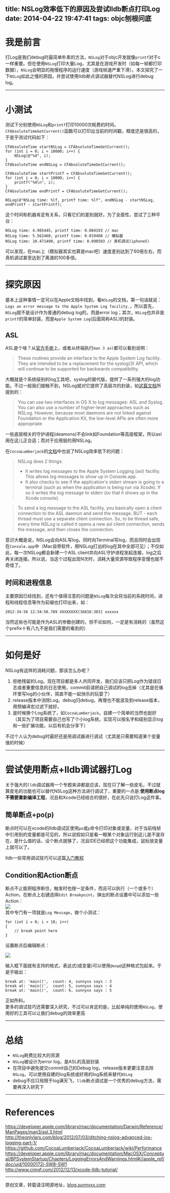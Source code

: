 title: NSLog效率低下的原因及尝试lldb断点打印Log
date: 2014-04-22 19:47:41
tags: objc刨根问底
---

# 我是前言
打Log是我们debug时最简单朴素的方法，`NSLog`对于objc开发就像`printf`对于c一样重要。但在使用`NSLog`打印大量Log，尤其是在游戏开发时（如每一帧都打印数据），`NSLog`会明显的拖慢程序的运行速度（游戏帧速严重下滑）。本文探究了一下`NSLog`如此之慢的原因，并尝试使用lldb断点调试器替代NSLog进行debug log。

<!--more-->   

-----

# 小测试

测试下分别使用`NSLog`和`printf`打印10000次耗费的时间。`CFAbsoluteTimeGetCurrent()`函数可以打印出当前的时间戳，精度还是很高的，于是乎测试代码如下：

```
CFAbsoluteTime startNSLog = CFAbsoluteTimeGetCurrent();
for (int i = 0; i < 10000; i++) {
    NSLog(@"%d", i);
}
CFAbsoluteTime endNSLog = CFAbsoluteTimeGetCurrent();

CFAbsoluteTime startPrintf = CFAbsoluteTimeGetCurrent();
for (int i = 0; i < 10000; i++) {
    printf("%d\n", i);
}
CFAbsoluteTime endPrintf = CFAbsoluteTimeGetCurrent();

NSLog(@"NSLog time: %lf, printf time: %lf", endNSLog - startNSLog, endPrintf - startPrintf);
```

这个时间和机器肯定有关系，只看它们的差别就好。为了全面性，尝试了三种平台： 

```
NSLog time: 4.985445, printf time: 0.084193 // mac
NSLog time: 5.562460, printf time: 0.019408 // 模拟器
NSLog time: 10.471490, printf time: 0.090503 // 真机调试(iphone5)
```

可以发现，在mac上（模拟器其实也算是mac吧）速度差别达到了60倍左右，而真机调试甚至达到了离谱的100多倍。  

-----   

# 探究原因
基本上这种事情一定可以在Apple文档中找到，看`NSLog`的文档，第一句话就说：`Logs an error message to the Apple System Log facility.`，所以首先，`NSLog`就不是设计作为普通的debug log的，而是error log；其次，`NSLog`也并非是`printf`的简单封装，而是`Apple System Log`(后面简称ASL)的封装。   
## ASL
ASL是个啥？从[官方手册](https://developer.apple.com/library/mac/documentation/Darwin/Reference/ManPages/man3/asl.3.html)上，或者从终端执行`man 3 asl`都可以看到说明：   

>These routines provide an interface to the Apple System Log facility.  They are intended to be a
     replacement for the syslog(3) API, which will continue to be supported for backwards compatibility.   
   

大概就是个系统级别的log工具吧，syslog的替代版，提供了一系列强大的log功能。不过一般我们接触不到，NSLog就对它提供了高层次的封装，如[这篇文档](https://developer.apple.com/library/mac/documentation/macosx/conceptual/bpsystemstartup/Chapters/LoggingErrorsAndWarnings.html#//apple_ref/doc/uid/10000172i-SW8-SW1)所提到的：  

>You can use two interfaces in OS X to log messages: ASL and Syslog. You can also use a number of higher-level approaches such as NSLog. However, because most daemons are not linked against Foundation or the Application Kit, the low-level APIs are often more appropriate   

一些底层相关的守护进程(deamons)不会link如Foundation等高层框架，所以asl用在这儿正合适；而对于应用层的用NSLog。   

在`CocoaLumberjack`的[文档](https://github.com/CocoaLumberjack/CocoaLumberjack/wiki/Performance)中也说了NSLog效率低下的问题： 

> NSLog does 2 things:  
> - It writes log messages to the Apple System Logging (asl) facility. This allows log messages to show up in Console.app.   
> - It also checks to see if the application's stderr stream is going to a terminal (such as when the application is being run via Xcode). If so it writes the log message to stderr (so that it shows up in the Xcode console).

> To send a log message to the ASL facility, you basically open a client connection to the ASL daemon and send the message. BUT - each thread must use a separate client connection. So, to be thread safe, every time NSLog is called it opens a new asl client connection, sends the message, and then closes the connection.   

意识大概是说，NSLog会向ASL写log，同时向Terminal写log，而且同时会出现在`Console.app`中（Mac自带软件，用NSLog打出的log在其中全部可见）；不仅如此，每一次NSLog都会新建一个ASL client并向ASL守护进程发起连接，log之后再关闭连接。所以说，当这个过程出现N次时，消耗大量资源导致程序变慢也就不奇怪了。  

## 时间和进程信息
主要原因已经找到，还有个值得注意的问题是`NSLog`每次会将当前的系统时间，进程和线程信息等作为前缀也打印出来，如：  

```
2012-34-56 12:34:56.789 XXXXXXXX[36818:303] xxxxxx
```
当然这些也可能是作为ASL的参数创建的，但不论如何，一定是有消耗的（虽然这个prefix十有八九不是我们需要的看到的）   

------ 


# 如何是好

NSLog有这样的消耗问题，那该怎么办呢？

1. 拒绝残留的Log。现在项目都是多人共同开发，我们应该只把Log作为错误日志或者重要信息的日志使用，commit前请把自己调试的log去掉（尤其是在循环里写log的小伙伴，简直不能一起快乐的玩耍了）
2. release版本中消除Log。debug归debug，再慢也不能波及到release版本，用预编译宏过滤下就好。
3. 是时候换个Log系统了，如`CocoaLumberjack`，自建一个简单的当然也挺好（其实为了项目需要自己也写了个小log系统，实现可以按名字和级别显示log和一些扩展功能，以后有机会分享下）

不过个人认为debug时最好还是用调试器进行调试（尤其是只需要知道某个变量值的时候）

-----


# 尝试使用断点+lldb调试器打Log

关于强大的`lldb`调试器用一个专题来讲都是应该，现在只了解一些皮毛，不过就算皮毛的功能也可以替代NSLog这种方法进行调试了，重要的一点是:**使用断点log不需要重新编译工程**，况且和Xcode已经结合的很好，在此先只说打Log这件事。   


## 简单断点+po(p)
断点时可以在xcode的lldb调试区使用`po`或`p`命令打印对象或变量，对于当前栈帧中引用到的变量都是可见的，所以说假如只是看一眼某个对象运行到这儿是不是存在，是什么值的话，设个断点就够了，况且IDE已经把这个功能集成，鼠标放变量上就可以了。  

lldb一些常用调试技巧可以这篇[入门教程](http://www.cimgf.com/2012/12/13/xcode-lldb-tutorial/)   

## Condition和Action断点
断点不止能把程序断住，触发时也按一定条件，而且可以执行（一个或多个）Action，在断点上右键选择`Edit Breakpoint`，弹出的断点设置中可以添加一些Action：    
![](http://ww2.sinaimg.cn/large/51530583tw1efobdj4pb3j205002wt8n.jpg)   
其中专门有一项就是`Log Message`，做个小测试：   

```
for (int i = 0; i < 10; i++)
{
    // break point here
}
```

设置断点后编辑断点：   

![](http://ww2.sinaimg.cn/large/51530583tw1efobktq0vsj20d806r74z.jpg)

输入框下面就有支持的格式，表达式(或变量)可以使用`@exp@`这种格式包起来。于是乎输出：    

```
break at: 'main()',  count: 4, sunnyxx says : 3
break at: 'main()',  count: 5, sunnyxx says : 4
break at: 'main()',  count: 6, sunnyxx says : 5
```
正如所料。  
更多的调试技巧还需要深入研究，不过可以肯定的是，比起单纯的使用`NSLog`，使用好的工具可以让我们debug的效率更高


-----

# 总结
- `NSLog`耗费比较大的资源
- `NSLog`被设计为error log，是ASL的高层封装
- 在项目中避免提交commit自己的Debug log，release版本更要注意去除`NSLog`，可以使用自建的log系统或好用的log系统来替代`NSLog`      
- debug不应只局限于log满天飞，`lldb`断点调试是一个优秀的debug方法，需要再深入研究下


-----


# References  
https://developer.apple.com/library/mac/documentation/Darwin/Reference/ManPages/man3/asl.3.html
http://theonlylars.com/blog/2012/07/03/ditching-nslog-advanced-ios-logging-part-1/   
https://github.com/CocoaLumberjack/CocoaLumberjack/wiki/Performance   
https://developer.apple.com/library/mac/documentation/MacOSX/Conceptual/BPSystemStartup/Chapters/LoggingErrorsAndWarnings.html#//apple_ref/doc/uid/10000172i-SW8-SW1   
http://www.cimgf.com/2012/12/13/xcode-lldb-tutorial/


-----

原创文章，转载请注明源地址，[blog.sunnyxx.com](http://blog.sunnyxx.com)